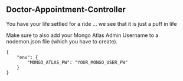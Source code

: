 

## Doctor-Appointment-Controller 
You have your life settled for a ride ... we see that it is just a puff in life

Make sure to also add your Mongo Atlas Admin Username to a nodemon.json file (which you have to create).

```
{
    "env": {
        "MONGO_ATLAS_PW": "YOUR_MONGO_USER_PW"
    }
}
```
